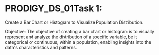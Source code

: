 # PRODIGY_DS_01Task 1: 

Create a Bar Chart or Histogram to Visualize Population Distribution.

Objective: The objective of creating a bar chart or histogram is to visually represent and analyze the distribution of a specific variable, be it categorical or continuous, within a population, enabling insights into the data's characteristics and patterns.

